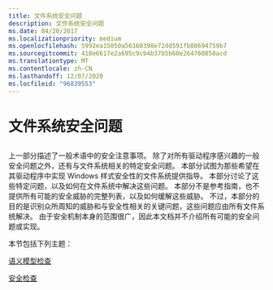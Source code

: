 ```yaml
---
title: 文件系统安全问题
description: 文件系统安全问题
ms.date: 04/20/2017
ms.localizationpriority: medium
ms.openlocfilehash: 5992ea15050a56160398e72dd591fb88694759b7
ms.sourcegitcommit: 418e6617e2a695c9cb4b37b5b60e264760858acd
ms.translationtype: MT
ms.contentlocale: zh-CN
ms.lasthandoff: 12/07/2020
ms.locfileid: "96839553"
---
```

# <a name="file-system-security-issues"></a>文件系统安全问题


## <span id="ddk_file_system_security_issues_if"></span><span id="DDK_FILE_SYSTEM_SECURITY_ISSUES_IF"></span>


上一部分描述了一般术语中的安全注意事项。 除了对所有驱动程序感兴趣的一般安全问题之外，还有与文件系统相关的特定安全问题。 本部分试图为那些希望在其驱动程序中实现 Windows 样式安全性的文件系统提供指导。 本部分讨论了这些特定问题，以及如何在文件系统中解决这些问题。 本部分不是参考指南，也不提供所有可能的安全威胁的完整列表，以及如何缓解这些威胁。 不过，本部分的目的是识别众所周知的威胁和与安全性相关的关键问题，这些问题应由所有文件系统解决。 由于安全机制本身的范围很广，因此本文档并不介绍所有可能的安全问题或实现。

本节包括下列主题：

[语义模型检查](semantic-model-checks.md)

[安全检查](security-checks.md)

 

 




